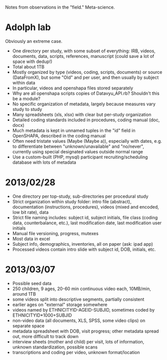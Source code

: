 Notes from observations in the "field."
Meta-science.

# Adolph lab

Obviously an extreme case.

- One directory per study, with some subset of everything: IRB, videos, documents, data, scripts, references, manuscript (could save a lot of space with dedup!)
- Total about 1TB
- Mostly organized by type (videos, coding, scripts, documents) or source (DataFromX), but some "Old" and per user, and then usually by subject within data
- In particular, videos and openshapa files stored separately
- Why are all openshapa scripts copies of Datavyu\_API.rb?  Shouldn't this be a module?
- No specific organization of metadata, largely because measures vary study to study
- Many spreadsheets (xls, xlsx) with clear but per-study organization
- Detailed coding standards included in procedures, coding manual (doc, docx)
- Much metadata is kept in unnamed tuples in the "id" field in OpenSHAPA, described in the coding manual
- Often need tristate values (Maybe (Maybe a)), especially with dates, e.g. to differentiate between "unknown/unavailable" and "no/never", currently using special designated values outside normal range
- Use a custom-built (PHP, mysql) participant recruiting/scheduling database with lots of metadata

# 2013/02/28

- One directory per top-study, sub-directories per procedural study
- Strict organization within study folder: intro file (abstract), documentation (instructions, procedures), videos (mixed and encoded, low bit rate), data
- Strict file naming includes: subject id, subject initials, file class (coding data, counterbalance, etc.), last modification date, last modification user initials
- Manual file versioning, progress, mutexes
- Most data in excel
- Subject info, demographics, inventories, all on paper (ask: ipad app)
- Processed videos contain intro slide with subject id, DOB, initials, etc.

# 2013/03/07

- Possible seed data
- 250 children, 9 ages, 20-60 min continuous video each, 10MB/min, around 1TB
- some videos split into descriptive segments, partially consistent
- earlier ages on "external" storage somewhere
- videos named by ETHNICITYID-AGEID-SUBJID, sometimes coded by ETHNICITYID\*1000+SUBJID
- non-video data (all documents, XLS, SPSS, some video clips) on separate space
- metadata spreadsheet with DOB, visit progress; other metadata spread out, more difficult to track down
- interview sheets (mother and child) per visit, lots of information, unknown standardization, possible scans
- transcriptions and coding per video, unknown format/location
